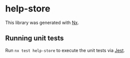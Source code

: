 # help-store

This library was generated with [Nx](https://nx.dev).

## Running unit tests

Run `nx test help-store` to execute the unit tests via [Jest](https://jestjs.io).
